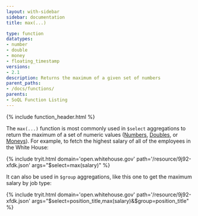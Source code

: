 ```yaml
---
layout: with-sidebar
sidebar: documentation
title: max(...)

type: function
datatypes:
- number
- double
- money
- floating_timestamp
versions:
- 2.1
description: Returns the maximum of a given set of numbers 
parent_paths: 
- /docs/functions/
parents: 
- SoQL Function Listing 
---
```


{% include function_header.html %}

The `max(...)` function is most commonly used in `$select` aggregations to return the maximum of a set of numeric values ([Numbers](/docs/datatypes/number.html), [Doubles](/docs/datatypes/double.html), or [Moneys](/docs/datatypes/money.html)). For example, to fetch the highest salary of all of the employees in the White House:

{% include tryit.html domain='open.whitehouse.gov' path='/resource/9j92-xfdk.json' args="$select=max(salary)" %}

It can also be used in `$group` aggregations, like this one to get the maximum salary by job type:

{% include tryit.html domain='open.whitehouse.gov' path='/resource/9j92-xfdk.json' args="$select=position_title,max(salary)&$group=position_title" %}
